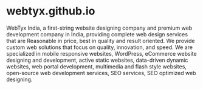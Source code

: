 # webtyx.github.io
WebTyx India, a first-string website designing company and premium web development company in India, providing complete web design services that are Reasonable in price, best in quality and result oriented. We provide custom web solutions that focus on quality, innovation, and speed. We are specialized in mobile responsive websites, WordPress, eCommerce website designing and development, active static websites, data-driven dynamic websites, web portal development, multimedia and flash style websites, open-source web development services, SEO services, SEO optimized web designing.
